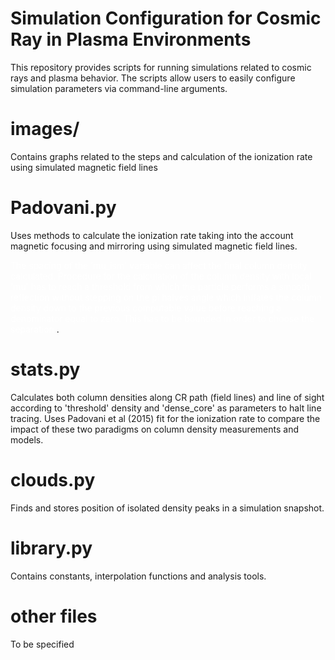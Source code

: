 # Simulation Configuration for Cosmic Ray in Plasma Environments

This repository provides scripts for running simulations related to cosmic rays and plasma behavior. The scripts allow users to easily configure simulation parameters via command-line arguments. 

# images/

Contains graphs related to the steps and calculation of the ionization rate using simulated magnetic field lines

# Padovani.py

Uses methods to calculate the ionization rate taking into the account magnetic focusing and mirroring using simulated magnetic field lines.

<span style="color:white">The spacing of the 'mu_ism' variable can affect the final column density calculated. Procedure for the calculation of the column density with local 'mu' has to reach a threshold from which the particle performs a smooth reflection without stepping on the pi halves angle which inflates the column density down to the previous computable value before reaching a denominator equal to zero. This has to be bounded in order to choose the separation </span>.

# stats.py

Calculates both column densities along CR path (field lines) and line of sight according to 'threshold' density and 'dense_core' as parameters to halt line tracing. Uses Padovani et al (2015) fit for the ionization rate to compare the impact of these two paradigms on column density measurements and models.

# clouds.py

Finds and stores position of isolated density peaks in a simulation snapshot.

# library.py

Contains constants, interpolation functions and analysis tools.

# other files

To be specified